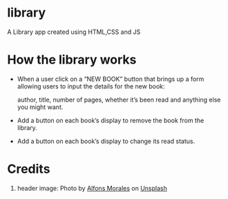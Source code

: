 # library

A Library app created using HTML,CSS and JS 


# How the library works 

- When a user click on a “NEW BOOK” button that brings up a form allowing users to input the details for the new book: 

    author, 
    title, 
    number of pages, 
    whether it’s been read and anything else you might want.
    
- Add a button on each book’s display to remove the book from the library. 
- Add a button on each book’s display to change its read status. 


# Credits 

1. header image: 
    Photo by <a href="https://unsplash.com/@alfonsmc10?utm_source=unsplash&utm_medium=referral&utm_content=creditCopyText">Alfons Morales</a> on <a href="https://unsplash.com/s/photos/book?utm_source=unsplash&utm_medium=referral&utm_content=creditCopyText">Unsplash</a>
  